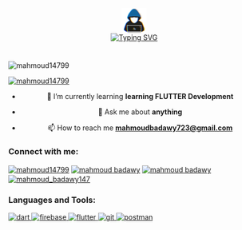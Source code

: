 <div align="center">
<picture><img src="https://github.com/0xAbdulKhalid/0xAbdulKhalid/raw/main/assets/mdImages/about_me.gif" width = 50px align="center"></picture> 


<div align=center>
    <a href="https://git.io/typing-svg"><img src="https://readme-typing-svg.herokuapp.com?font=Fira+Code&duration=5000&pause=500&color=52F7EF&center=true&vCenter=true&width=500&lines=Hi!+I'm+Mahmoud+Badawy;MobileApp+Developer+Flutter+from+Egypt" alt="Typing SVG" /></a>
    <h1></h1>


<p align="left"> <img src="https://komarev.com/ghpvc/?username=mahmoud14799&label=Profile%20views&color=0e75b6&style=flat" alt="mahmoud14799" /> </p>

<p align="left"> <a href="https://twitter.com/mahmoud14799" target="blank"><img src="https://img.shields.io/twitter/follow/mahmoud14799?logo=twitter&style=for-the-badge" alt="mahmoud14799" /></a> </p>

- 🌱 I’m currently learning **learning FLUTTER Development**

- 💬 Ask me about **anything**

- 📫 How to reach me **mahmoudbadawy723@gmail.com**

<h3 align="left">Connect with me:</h3>
<p align="left">
<a href="https://twitter.com/mahmoud14799" target="blank"><img align="center" src="https://raw.githubusercontent.com/rahuldkjain/github-profile-readme-generator/master/src/images/icons/Social/twitter.svg" alt="mahmoud14799" height="30" width="40" /></a>
<a href="[https://linkedin.com/in/mahmoud badawy](https://www.linkedin.com/in/mahmoud-badawy-8bbab31b6?lipi=urn%3Ali%3Apage%3Ad_flagship3_profile_view_base_contact_details%3BGESgKQpBQGKTpp5KIqxRag%3D%3D)" target="blank"><img align="center" src="https://raw.githubusercontent.com/rahuldkjain/github-profile-readme-generator/master/src/images/icons/Social/linked-in-alt.svg" alt="mahmoud badawy" height="30" width="40" /></a>
<a href="https://fb.com/mahmoud badawy" target="blank"><img align="center" src="https://raw.githubusercontent.com/rahuldkjain/github-profile-readme-generator/master/src/images/icons/Social/facebook.svg" alt="mahmoud badawy" height="30" width="40" /></a>
<a href="https://instagram.com/mahmoud_badawy147" target="blank"><img align="center" src="https://raw.githubusercontent.com/rahuldkjain/github-profile-readme-generator/master/src/images/icons/Social/instagram.svg" alt="mahmoud_badawy147" height="30" width="40" /></a>
</p>

<h3 align="left">Languages and Tools:</h3>
<p align="left"> <a href="https://dart.dev" target="_blank" rel="noreferrer"> <img src="https://www.vectorlogo.zone/logos/dartlang/dartlang-icon.svg" alt="dart" width="40" height="40"/> </a> <a href="https://firebase.google.com/" target="_blank" rel="noreferrer"> <img src="https://www.vectorlogo.zone/logos/firebase/firebase-icon.svg" alt="firebase" width="40" height="40"/> </a> <a href="https://flutter.dev" target="_blank" rel="noreferrer"> <img src="https://www.vectorlogo.zone/logos/flutterio/flutterio-icon.svg" alt="flutter" width="40" height="40"/> </a> <a href="https://git-scm.com/" target="_blank" rel="noreferrer"> <img src="https://www.vectorlogo.zone/logos/git-scm/git-scm-icon.svg" alt="git" width="40" height="40"/> </a> <a href="https://postman.com" target="_blank" rel="noreferrer"> <img src="https://www.vectorlogo.zone/logos/getpostman/getpostman-icon.svg" alt="postman" width="40" height="40"/> </a> </p>

